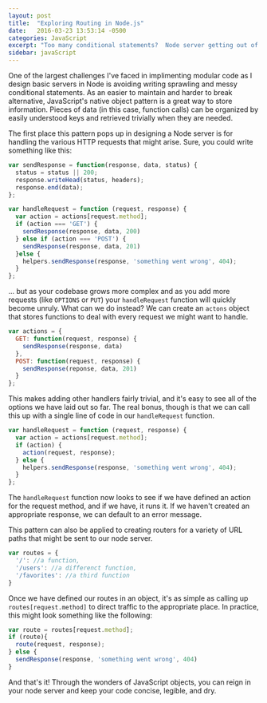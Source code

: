 ```yaml
---
layout: post
title:  "Exploring Routing in Node.js"
date:   2016-03-23 13:53:14 -0500
categories: JavaScript
excerpt: "Too many conditional statements?  Node server getting out of hand?  Objects may be the answer..."
sidebar: javaScript
---
```


One of the largest challenges I've faced in implimenting modular code as I design basic servers in Node is avoiding writing sprawling and messy conditional statements. As an easier to maintain and harder to break alternative, JavaScript's native object pattern is a great way to store information.  Pieces of data (in this case, function calls) can be organized by easily understood keys and retrieved trivially when they are needed. 

The first place this pattern pops up in designing a Node server is for handling the various HTTP requests that might arise.  Sure, you could write something like this:


```javascript
var sendResponse = function(response, data, status) {
  status = status || 200;
  response.writeHead(status, headers);
  response.end(data);
};

var handleRequest = function (request, response) {
  var action = actions[request.method];
  if (action === 'GET') {
    sendResponse(response, data, 200)
  } else if (action === 'POST') {
    sendResponse(response, data, 201)
  }else {
    helpers.sendResponse(response, 'something went wrong', 404);
  }
};

```

... but as your codebase grows more complex and as you add more requests (like `OPTIONS` or `PUT`) your `handleRequest` function will quickly become unruly.  What can we do instead?  We can create an `actons` object that stores functions to deal with every request we might want to handle.

```javascript
var actions = {
  GET: function(request, response) {
    sendResponse(response, data)
  },
  POST: function(request, response) {
    sendResponse(reponse, data, 201)
  }
};
```

This makes adding other handlers fairly trivial, and it's easy to see all of the options we have laid out so far.  The real bonus, though is that we can call this up with a single line of code in our `handleRequest` function.

```javascript
var handleRequest = function (request, response) {
  var action = actions[request.method];
  if (action) {
    action(request, response);
  } else {
    helpers.sendResponse(response, 'something went wrong', 404);
  }
};
```

The `handleRequest` function now looks to see if we have defined an action for the request method, and if we have, it runs it.  If we haven't created an appropriate response, we can default to an error message.

This pattern can also be applied to creating routers for a variety of URL paths that might be sent to our node server. 

```javascript
var routes = {
  '/': //a function,
  '/users': //a differenct function,
  '/favorites': //a third function
}
```

Once we have defined our routes in an object, it's as simple as calling up `routes[request.method]` to direct traffic to the appropriate place.  In practice, this might look something like the following:

```javascript
var route = routes[request.method];
if (route){
  route(request, response);
} else {
  sendResponse(response, 'something went wrong', 404)
}
```

And that's it!  Through the wonders of JavaScript objects, you can reign in your node server and keep your code concise, legible, and dry.